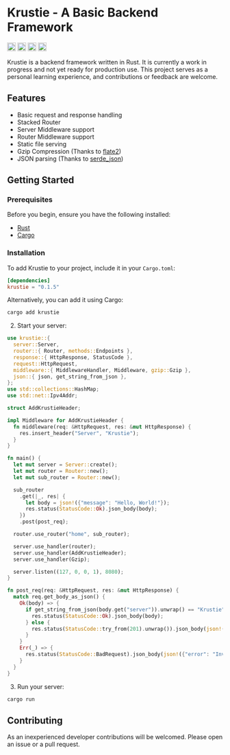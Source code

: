 # Krustie - A Basic Backend Framework

[<img alt="github" src="https://img.shields.io/badge/github-krustie-8da0cb?style=for-the-badge&labelColor=555555&logo=github" height="20">](https://github.com/emrecancorapci/krustie)
[<img alt="crates.io" src="https://img.shields.io/crates/v/krustie.svg?style=for-the-badge&color=fc8d62&logo=rust" height="20">](https://crates.io/crates/krustie)
[<img alt="docs.rs" src="https://img.shields.io/badge/docs.rs-krustie-66c2a5?style=for-the-badge&labelColor=555555&logo=docs.rs" height="20">](https://docs.rs/krustie)
[<img alt="build status" src="https://img.shields.io/github/actions/workflow/status/emrecancorapci/krustie/rust.yml?branch=main&style=for-the-badge" height="20">](https://github.com/emrecancorapci/krustie/actions?query=branch%3main)

Krustie is a backend framework written in Rust. It is currently a work in progress and not yet ready for production use. This project serves as a personal learning experience, and contributions or feedback are welcome.

## Features

- Basic request and response handling
- Stacked Router
- Server Middleware support
- Router Middleware support
- Static file serving
- Gzip Compression (Thanks to [flate2](https://crates.io/crates/flate2))
- JSON parsing (Thanks to [serde_json](https://crates.io/crates/serde_json))

## Getting Started

### Prerequisites

Before you begin, ensure you have the following installed:

- [Rust](https://www.rust-lang.org/)
- [Cargo](https://doc.rust-lang.org/cargo/)

### Installation

To add Krustie to your project, include it in your `Cargo.toml`:

```toml
[dependencies]
krustie = "0.1.5"
```

Alternatively, you can add it using Cargo:

```bash
cargo add krustie
```

2. Start your server:

```rust
use krustie::{
  server::Server,
  router::{ Router, methods::Endpoints },
  response::{ HttpResponse, StatusCode },
  request::HttpRequest,
  middleware::{ MiddlewareHandler, Middleware, gzip::Gzip },
  json::{ json, get_string_from_json },
};
use std::collections::HashMap;
use std::net::Ipv4Addr;

struct AddKrustieHeader;

impl Middleware for AddKrustieHeader {
  fn middleware(req: &HttpRequest, res: &mut HttpResponse) {
    res.insert_header("Server", "Krustie");
  }
}

fn main() {
  let mut server = Server::create();
  let mut router = Router::new();
  let mut sub_router = Router::new();

  sub_router
    .get(|_, res| {
      let body = json!({"message": "Hello, World!"});
      res.status(StatusCode::Ok).json_body(body);
    })
    .post(post_req);

  router.use_router("home", sub_router);

  server.use_handler(router);
  server.use_handler(AddKrustieHeader);
  server.use_handler(Gzip);

  server.listen((127, 0, 0, 1), 8080);
}

fn post_req(req: &HttpRequest, res: &mut HttpResponse) {
  match req.get_body_as_json() {
    Ok(body) => {
      if get_string_from_json(body.get("server")).unwrap() == "Krustie" {
        res.status(StatusCode::Ok).json_body(body);
      } else {
        res.status(StatusCode::try_from(201).unwrap()).json_body(json!({"error": "Invalid server"}));
      }
    }
    Err(_) => {
      res.status(StatusCode::BadRequest).json_body(json!({"error": "Invalid JSON"}));
    }
  }
}
```

3. Run your server:

```bash
cargo run
```

## Contributing

As an inexperienced developer contributions will be welcomed. Please open an issue or a pull request.

